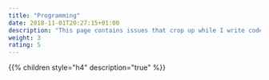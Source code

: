 ```yaml
---
title: "Programming"
date: 2018-11-01T20:27:15+01:00
description: "This page contains issues that crop up while I write codes and how I solved them."
weight: 3
rating: 5
---
```


{{% children style="h4" description="true" %}}